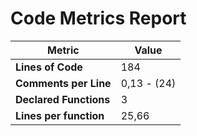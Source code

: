 # Code Metrics Report

| Metric                          | Value       |
|---------------------------------|-------------|
| **Lines of Code**               | 184         |
| **Comments per Line**           | 0,13 - (24) |
| **Declared Functions**          | 3           |
| **Lines per function**          | 25,66       |


